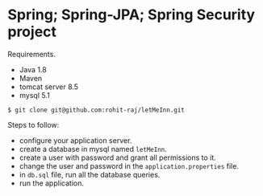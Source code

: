 # Spring; Spring-JPA; Spring Security project

Requirements.
  - Java 1.8
  - Maven 
  - tomcat server 8.5
  - mysql 5.1

 ```
$ git clone git@github.com:rohit-raj/letMeInn.git
```
Steps to follow:
 - configure your application server.
 - create a database in mysql named `letMeInn`.
 - create a user with password and grant all permissions to it.
 - change the user and password in the `application.properties` file.
 - in `db.sql` file, run all the database queries.
 - run the application.
 